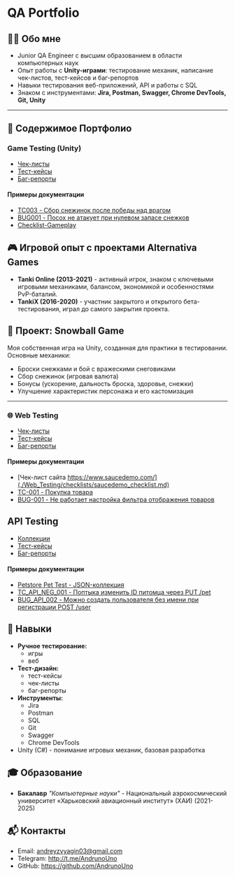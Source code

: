 # QA Portfolio

## 👨‍💻 Обо мне
- Junior QA Engineer с высшим образованием в области компьютерных наук
- Опыт работы с **Unity-играми**: тестирование механик, написание чек-листов, тест-кейсов и баг-репортов
- Навыки тестирования веб-приложений, API и работы с SQL
- Знаком с инструментами: **Jira, Postman, Swagger, Chrome DevTools, Git, Unity**

---

## 📂 Содержимое Портфолио
### Game Testing (Unity)
- [Чек-листы](./Game_Testing/checklists)
- [Тест-кейсы](./Game_Testing/test-cases)
- [Баг-репорты](./Game_Testing/bug-reports)

#### Примеры документации
- [TC003 - Сбор снежинок после победы над врагом](./test-cases/TC003_collecting_currency.md)
- [BUG001 - Посох не атакует при нулевом запасе снежков](./bug-reports/BUG001_staff_attack_blocked_zero_snowballs.md)
- [Checklist-Gameplay](./checklists/gameplay_checklist.md)

## 🎮 Игровой опыт с проектами Alternativa Games
- **Tanki Online (2013-2021)** - активный игрок, знаком с ключевыми игровыми механиками, балансом, экономикой и особенностями PvP-баталий.
- **TankiX (2016-2020)** - участник закрытого и открытого бета-тестирования, играл до самого закрытия проекта.

## 📌 Проект: Snowball Game
Моя собственная игра на Unity, созданная для практики в тестировании.
Основные механики:
- Броски снежками и бой с вражескими снеговиками
- Сбор снежинок (игровая валюта)
- Бонусы (ускорение, дальность броска, здоровье, снежки)
- Улучшение характеристик персонажа и его кастомизация

---

### 🌐 Web Testing
- [Чек-листы](./Web_Testing/checklists/)
- [Тест-кейсы](./Web_Testing/test-cases/)
- [Баг-репорты](./Web_Testing/bug-reports/)

#### Примеры документации
- [Чек-лист сайта https://www.saucedemo.com/](./Web_Testing/checklists/saucedemo_checklist.md)
- [TC-001 - Покупка товара](./Web_Testing/test-cases/TC001-purchase_a_product.md)
- [BUG-001 - Не работает настройка фильтра отображения товаров](./Web_Testing/bug-reports/BUG001-products_list_filter_blocked.md)

## API Testing
- [Коллекции](./API_Testing/collections/)
- [Тест-кейсы](./API_Testing/test-cases/)
- [Баг-репорты](./API_Testing/bug-reports/)

#### Примеры документации
- [Petstore Pet Test - JSON-коллекция](./API_Testing/collections/Petstore%20%20Pet%20Test.postman_collection.json)
- [TC_API_NEG_001 - Поптыка изменить ID питомца через PUT /pet](./API_Testing/test-cases/TC_API_NEG_001-update_pet_by_change_its_ID.md)
- [BUG_API_002 - Можно создать пользователя без имени при регистрации POST /user](./API_Testing/bug-reports/BUG_API_002-creating_user_without_username.md)

## 🔧 Навыки
- **Ручное тестирование:**
  - игры
  - веб
- **Тест-дизайн:**
  - тест-кейсы
  - чек-листы
  - баг-репорты
- **Инструменты:**
  - Jira
  - Postman
  - SQL
  - Git
  - Swagger
  - Chrome DevTools
- Unity (C#) - понимание игровых механик, базовая разработка

## 🎓 Образование
- **Бакалавр** *"Компьютерные науки"* - Национальный аэрокосмический университет «Харьковский авиационный институт» (ХАИ) (2021-2025)

## 📬 Контакты
- Email: andreyzvyagin03@gmail.com
- Telegram: http://t.me/AndrunoUno
- GitHub: https://github.com/AndrunoUno
